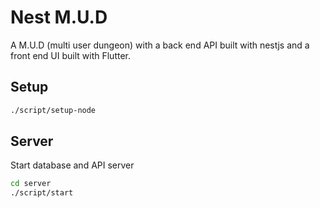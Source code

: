 # Nest M.U.D

A M.U.D (multi user dungeon) with a back end API built with nestjs and a front end UI built with Flutter.

## Setup

```bash
./script/setup-node
```

## Server

Start database and API server

```bash
cd server
./script/start
```
